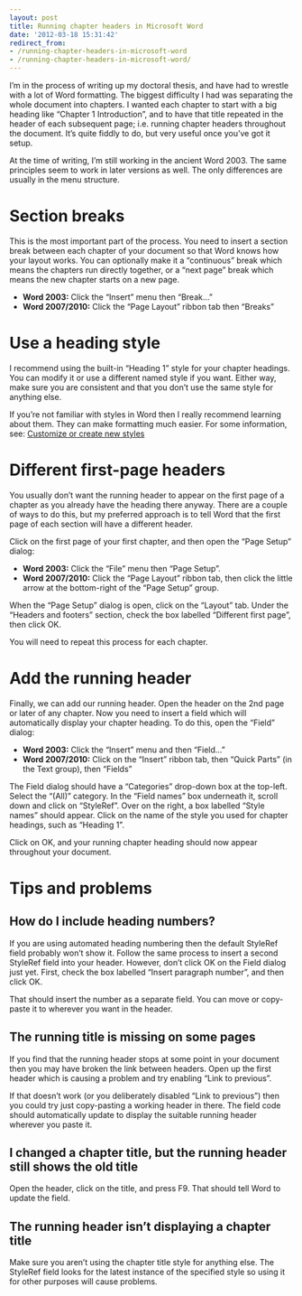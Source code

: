 ```yaml
---
layout: post
title: Running chapter headers in Microsoft Word
date: '2012-03-18 15:31:42'
redirect_from:
- /running-chapter-headers-in-microsoft-word
- /running-chapter-headers-in-microsoft-word/
---
```


I’m in the process of writing up my doctoral thesis, and have had to wrestle with a lot of Word formatting. The biggest difficulty I had was separating the whole document into chapters. I wanted each chapter to start with a big heading like “Chapter 1 Introduction”, and to have that title repeated in the header of each subsequent page; i.e. running chapter headers throughout the document. It’s quite fiddly to do, but very useful once you’ve got it setup.

At the time of writing, I’m still working in the ancient Word 2003. The same principles seem to work in later versions as well. The only differences are usually in the menu structure.

# Section breaks

This is the most important part of the process. You need to insert a section break between each chapter of your document so that Word knows how your layout works. You can optionally make it a “continuous” break which means the chapters run directly together, or a “next page” break which means the new chapter starts on a new page.

- **Word 2003:** Click the “Insert” menu then “Break…”
- **Word 2007/2010:** Click the “Page Layout” ribbon tab then “Breaks”

# Use a heading style

I recommend using the built-in “Heading 1” style for your chapter headings. You can modify it or use a different named style if you want. Either way, make sure you are consistent and that you don’t use the same style for anything else.

If you’re not familiar with styles in Word then I really recommend learning about them. They can make formatting much easier. For some information, see: [Customize or create new styles](https://support.office.com/en-us/article/customize-or-create-new-styles-d38d6e47-f6fc-48eb-a607-1eb120dec563)

# Different first-page headers

You usually don’t want the running header to appear on the first page of a chapter as you already have the heading there anyway. There are a couple of ways to do this, but my preferred approach is to tell Word that the first page of each section will have a different header.

Click on the first page of your first chapter, and then open the “Page Setup” dialog:

- **Word 2003:** Click the “File” menu then “Page Setup”.
- **Word 2007/2010:** Click the “Page Layout” ribbon tab, then click the little arrow at the bottom-right of the “Page Setup” group.

When the “Page Setup” dialog is open, click on the “Layout” tab. Under the “Headers and footers” section, check the box labelled “Different first page”, then click OK.

You will need to repeat this process for each chapter.

# Add the running header

Finally, we can add our running header. Open the header on the 2nd page or later of any chapter. Now you need to insert a field which will automatically display your chapter heading. To do this, open the “Field” dialog:

- **Word 2003:** Click the “Insert” menu and then “Field…”
- **Word 2007/2010:** Click on the “Insert” ribbon tab, then “Quick Parts” (in the Text group), then “Fields”

The Field dialog should have a “Categories” drop-down box at the top-left. Select the “(All)” category. In the “Field names” box underneath it, scroll down and click on “StyleRef”. Over on the right, a box labelled “Style names” should appear. Click on the name of the style you used for chapter headings, such as “Heading 1”.

Click on OK, and your running chapter heading should now appear throughout your document.

# Tips and problems

## How do I include heading numbers?

If you are using automated heading numbering then the default StyleRef field probably won’t show it. Follow the same process to insert a second StyleRef field into your header. However, don’t click OK on the Field dialog just yet. First, check the box labelled “Insert paragraph number”, and then click OK.

That should insert the number as a separate field. You can move or copy-paste it to wherever you want in the header.

## The running title is missing on some pages

If you find that the running header stops at some point in your document then you may have broken the link between headers. Open up the first header which is causing a problem and try enabling “Link to previous”.

If that doesn’t work (or you deliberately disabled “Link to previous”) then you could try just copy-pasting a working header in there. The field code should automatically update to display the suitable running header wherever you paste it.

## I changed a chapter title, but the running header still shows the old title

Open the header, click on the title, and press F9. That should tell Word to update the field.

## The running header isn’t displaying a chapter title

Make sure you aren’t using the chapter title style for anything else. The StyleRef field looks for the latest instance of the specified style so using it for other purposes will cause problems.
